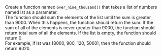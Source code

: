 Create a function named <code>over_nine_thousand()</code> that takes a list of numbers named lst as a parameter.
<br>
The function should sum the elements of the list until the sum is greater than 9000. When this happens, the function should return the sum. If the sum of all of the elements is never greater than 9000, the function should return total sum of all the elements. If the list is empty, the function should return 0.
<br>
For example, if lst was [8000, 900, 120, 5000], then the function should return 9020.
